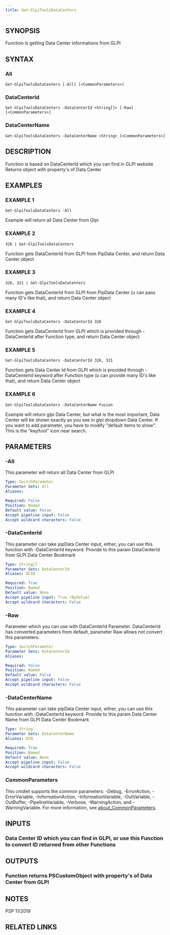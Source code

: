 ```yaml
---
title: Get-GlpiToolsDataCenters
---
```


## SYNOPSIS
Function is getting Data Center informations from GLPI

## SYNTAX

### All
```
Get-GlpiToolsDataCenters [-All] [<CommonParameters>]
```

### DataCenterId
```
Get-GlpiToolsDataCenters -DataCenterId <String[]> [-Raw] [<CommonParameters>]
```

### DataCenterName
```
Get-GlpiToolsDataCenters -DataCenterName <String> [<CommonParameters>]
```

## DESCRIPTION
Function is based on DataCenterId which you can find in GLPI website
Returns object with property's of Data Center

## EXAMPLES

### EXAMPLE 1
```
Get-GlpiToolsDataCenters -All
```

Example will return all Data Center from Glpi

### EXAMPLE 2
```
326 | Get-GlpiToolsDataCenters
```

Function gets DataCenterId from GLPI from PipData Center, and return Data Center object

### EXAMPLE 3
```
326, 321 | Get-GlpiToolsDataCenters
```

Function gets DataCenterId from GLPI from PipData Center (u can pass many ID's like that), and return Data Center object

### EXAMPLE 4
```
Get-GlpiToolsDataCenters -DataCenterId 326
```

Function gets DataCenterId from GLPI which is provided through -DataCenterId after Function type, and return Data Center object

### EXAMPLE 5
```
Get-GlpiToolsDataCenters -DataCenterId 326, 321
```

Function gets Data Center Id from GLPI which is provided through -DataCenterId keyword after Function type (u can provide many ID's like that), and return Data Center object

### EXAMPLE 6
```
Get-GlpiToolsDataCenters -DataCenterName Fusion
```

Example will return glpi Data Center, but what is the most important, Data Center will be shown exactly as you see in glpi dropdown Data Center.
If you want to add parameter, you have to modify "default items to show".
This is the "key/tool" icon near search.

## PARAMETERS

### -All
This parameter will return all Data Center from GLPI

```yaml
Type: SwitchParameter
Parameter Sets: All
Aliases:

Required: False
Position: Named
Default value: False
Accept pipeline input: False
Accept wildcard characters: False
```

### -DataCenterId
This parameter can take pipData Center input, either, you can use this function with -DataCenterId keyword.
Provide to this param DataCenterId from GLPI Data Center Bookmark

```yaml
Type: String[]
Parameter Sets: DataCenterId
Aliases: DCID

Required: True
Position: Named
Default value: None
Accept pipeline input: True (ByValue)
Accept wildcard characters: False
```

### -Raw
Parameter which you can use with DataCenterId Parameter.
DataCenterId has converted parameters from default, parameter Raw allows not convert this parameters.

```yaml
Type: SwitchParameter
Parameter Sets: DataCenterId
Aliases:

Required: False
Position: Named
Default value: False
Accept pipeline input: False
Accept wildcard characters: False
```

### -DataCenterName
This parameter can take pipData Center input, either, you can use this function with -DataCenterId keyword.
Provide to this param Data Center Name from GLPI Data Center Bookmark

```yaml
Type: String
Parameter Sets: DataCenterName
Aliases: DCN

Required: True
Position: Named
Default value: None
Accept pipeline input: False
Accept wildcard characters: False
```

### CommonParameters
This cmdlet supports the common parameters: -Debug, -ErrorAction, -ErrorVariable, -InformationAction, -InformationVariable, -OutVariable, -OutBuffer, -PipelineVariable, -Verbose, -WarningAction, and -WarningVariable. For more information, see [about_CommonParameters](http://go.microsoft.com/fwlink/?LinkID=113216).

## INPUTS

### Data Center ID which you can find in GLPI, or use this Function to convert ID returned from other Functions
## OUTPUTS

### Function returns PSCustomObject with property's of Data Center from GLPI
## NOTES
PSP 11/2019

## RELATED LINKS
